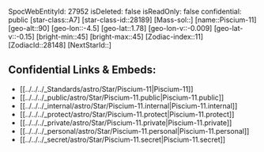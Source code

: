 ﻿---
location:
- 1.78
- 4.5
- 90
tags:
- astro/Star
type: Star
---

SpocWebEntityId: 27952
isDeleted: false
isReadOnly: false
confidential: public
[star-class::A7]
[star-class-id::28189]
[Mass-sol::]
[name::Piscium-11]
[geo-alt::90]
[geo-lon::-4.5]
[geo-lat::1.78]
[geo-lon-v::-0.009]
[geo-lat-v::-0.15]
[bright-min::45]
[bright-max::45]
[Zodiac-index::11]
[ZodiacId::28148]
[NextStarId::]



## Confidential Links & Embeds: 
- [[../../../_Standards/astro/Star/Piscium-11|Piscium-11]] 
- [[../../../_public/astro/Star/Piscium-11.public|Piscium-11.public]] 
- [[../../../_internal/astro/Star/Piscium-11.internal|Piscium-11.internal]] 
- [[../../../_protect/astro/Star/Piscium-11.protect|Piscium-11.protect]] 
- [[../../../_private/astro/Star/Piscium-11.private|Piscium-11.private]] 
- [[../../../_personal/astro/Star/Piscium-11.personal|Piscium-11.personal]] 
- [[../../../_secret/astro/Star/Piscium-11.secret|Piscium-11.secret]] 
